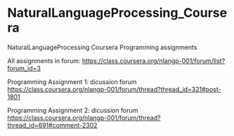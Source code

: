 NaturalLanguageProcessing_Coursera
==================================
NaturalLanguageProcessing Coursera Programming assignments

All assignments in forum: https://class.coursera.org/nlangp-001/forum/list?forum_id=3

Programming Assignment 1: dicussion forum https://class.coursera.org/nlangp-001/forum/thread?thread_id=321#post-1801

Programming Assignment 2: dicussion forum https://class.coursera.org/nlangp-001/forum/thread?thread_id=691#comment-2302